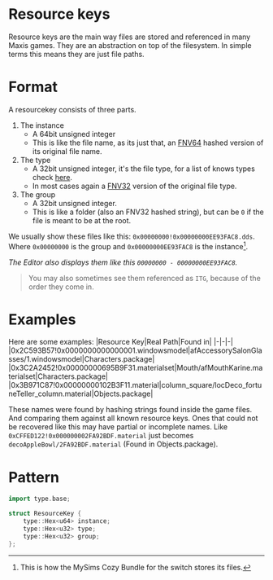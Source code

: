 # Resource keys
Resource keys are the main way files are stored and referenced in many Maxis games. They are an abstraction on top of the filesystem. In simple terms this means they are just file paths.

# Format

A resourcekey consists of three parts.
1. The instance
    - A 64bit unsigned integer
    - This is like the file name, as its just that, an [FNV64](FNV.md) hashed version of its original file name.
2. The type
    - A 32bit unsigned integer, it's the file type, for a list of knows types check [here](index.md#formats).
    - In most cases again a [FNV32](FNV.md) version of the original file type.
3. The group
    - A 32bit unsigned integer.
    - This is like a folder (also an FNV32 hashed string), but can be `0` if the file is meant to be at the root. 

We usually show these files like this: `0x00000000!0x00000000EE93FAC8.dds`. Where `0x00000000` is the group and `0x00000000EE93FAC8` is the instance[^1].

*The Editor also displays them like this `00000000 - 00000000EE93FAC8`.*

> You may also sometimes see them referenced as `ITG`, because of the order they come in.

# Examples
Here are some examples:
|Resource Key|Real Path|Found in|
|-|-|-|
|0x2C593B57!0x0000000000000001.windowsmodel|afAccessorySalonGlasses/1.windowsmodel|Characters.package|
|0x3C2A2452!0x00000000695B9F31.materialset|Mouth/afMouthKarine.materialset|Characters.package|
|0x3B971C87!0x00000000102B3F11.material|column_square/locDeco_fortuneTeller_column.material|Objects.package|

These names were found by hashing strings found inside the game files. And comparing them against all known resource keys.
Ones that could not be recovered like this may have partial or incomplete names. Like `0xCFFED122!0x000000002FA92BDF.material` just becomes `decoAppleBowl/2FA92BDF.material` (Found in Objects.package).

# Pattern

```cpp
import type.base;

struct ResourceKey {
    type::Hex<u64> instance;
    type::Hex<u32> type;
    type::Hex<u32> group;
};
```

[^1]: This is how the MySims Cozy Bundle for the switch stores its files.